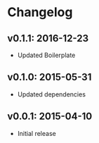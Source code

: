 # Changelog

## v0.1.1: 2016-12-23

- Updated Boilerplate

## v0.1.0: 2015-05-31

- Updated dependencies

## v0.0.1: 2015-04-10

- Initial release
